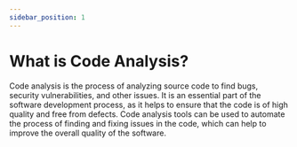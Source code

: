 ```yaml
---
sidebar_position: 1
---
```


# What is Code Analysis?

Code analysis is the process of analyzing source code to find bugs, security vulnerabilities, and other issues. It is an essential part of the software development process, as it helps to ensure that the code is of high quality and free from defects. Code analysis tools can be used to automate the process of finding and fixing issues in the code, which can help to improve the overall quality of the software.